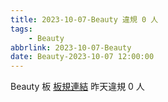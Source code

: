 ```yaml
---
title: 2023-10-07-Beauty 違規 0 人
tags:
    - Beauty
abbrlink: 2023-10-07-Beauty
date: Beauty-2023-10-07 12:00:00
---
```

Beauty 板 [板規連結](https://www.ptt.cc/bbs/Beauty/M.1630069980.A.84B.html)
昨天違規 0 人

